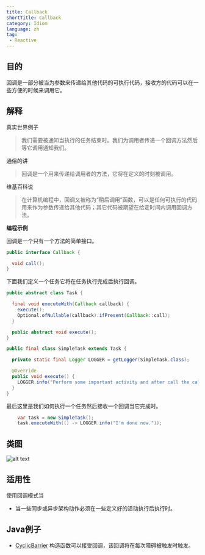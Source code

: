 ```yaml
---
title: Callback
shortTitle: Callback
category: Idiom
language: zh
tag:
 - Reactive
---
```


## 目的
回调是一部分被当为参数来传递给其他代码的可执行代码，接收方的代码可以在一些方便的时候来调用它。

## 解释

真实世界例子

> 我们需要被通知当执行的任务结束时。我们为调用者传递一个回调方法然后等它调用通知我们。

通俗的讲


> 回调是一个用来传递给调用者的方法，它将在定义的时刻被调用。 

维基百科说

> 在计算机编程中，回调又被称为“稍后调用”函数，可以是任何可执行的代码用来作为参数传递给其他代码；其它代码被期望在给定时间内调用回调方法。

**编程示例**

回调是一个只有一个方法的简单接口。

```java
public interface Callback {

  void call();
}
```

下面我们定义一个任务它将在任务执行完成后执行回调。

```java
public abstract class Task {

  final void executeWith(Callback callback) {
    execute();
    Optional.ofNullable(callback).ifPresent(Callback::call);
  }

  public abstract void execute();
}

public final class SimpleTask extends Task {

  private static final Logger LOGGER = getLogger(SimpleTask.class);

  @Override
  public void execute() {
    LOGGER.info("Perform some important activity and after call the callback method.");
  }
}
```

最后这里是我们如何执行一个任务然后接收一个回调当它完成时。

```java
    var task = new SimpleTask();
    task.executeWith(() -> LOGGER.info("I'm done now."));
```
## 类图
![alt text](./etc/callback.png "Callback")

## 适用性
使用回调模式当
* 当一些同步或异步架构动作必须在一些定义好的活动执行后执行时。

## Java例子

* [CyclicBarrier](http://docs.oracle.com/javase/7/docs/api/java/util/concurrent/CyclicBarrier.html#CyclicBarrier%28int,%20java.lang.Runnable%29) 构造函数可以接受回调，该回调将在每次障碍被触发时触发。
